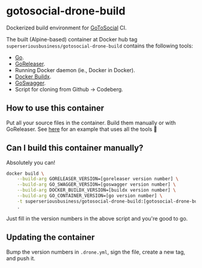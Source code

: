 # gotosocial-drone-build

Dockerized build environment for [GoToSocial](https://github.com/superseriousbusiness/gotosocial) CI.

The built (Alpine-based) container at Docker hub tag `superseriousbusiness/gotosocial-drone-build` contains the following tools:

- [Go](https://go.dev/).
- [GoReleaser](https://github.com/goreleaser/goreleaser).
- Running Docker daemon (ie., Docker in Docker).
- [Docker Buildx](https://github.com/docker/buildx).
- [GoSwagger](https://github.com/go-swagger/go-swagger).
- Script for cloning from Github -> Codeberg.

## How to use this container

Put all your source files in the container. Build them manually or with GoReleaser. See [here](https://github.com/superseriousbusiness/gotosocial/blob/main/.drone.yml) for an example that uses all the tools 🦥

## Can I build this container manually?

Absolutely you can!

```bash
docker build \
    --build-arg GORELEASER_VERSION=[goreleaser version number] \
    --build-arg GO_SWAGGER_VERSION=[goswagger version number] \
    --build-arg DOCKER_BUILDX_VERSION=[buildx version number] \
    --build-arg GO_CONTAINER_VERSION=[go version number] \
    -t superseriousbusiness/gotosocial-drone-build:[gotosocial-drone-build version number] \
    .
```

Just fill in the version numbers in the above script and you're good to go.

## Updating the container

Bump the version numbers in `.drone.yml`, sign the file, create a new tag, and push it.
